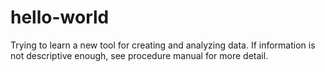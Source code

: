 # hello-world
Trying to learn a new tool for creating and analyzing data.
If information is not descriptive enough, see procedure manual for more detail.

